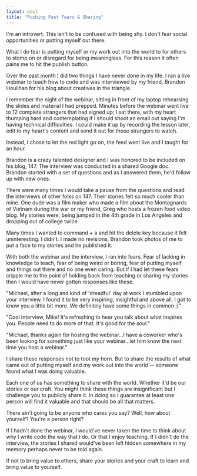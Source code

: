```yaml
---
layout: post
title: "Pushing Past Fears & Sharing"
---
```


I'm an introvert. This isn't to be confused with being shy. I don't fear social opportunities or putting myself out there.

What I do fear is putting myself or my work out into the world to for others to stomp on or disregard for being meaningless. For this reason it often pains me to hit the publish button.

Over the past month I did two things I have never done in my life. I ran a live webinar to teach how to code and was interviewed by my friend, Brandon Houlihan for his blog about creatives in the triangle.

I remember the night of the webinar, sitting in front of my laptop rehearsing the slides and material I had prepped. Minutes before the webinar went live to 12 complete strangers that had signed up; I sat there, with my heart thumping hard and contemplating if I should shoot an email out saying I'm having technical difficulties. I could make it up by recording the lesson later, edit to my heart's content and send it out for those strangers to watch.

Instead, I chose to let the red light go on, the feed went live and I taught for an hour.

Brandon is a crazy talented designer and I was honored to be included on his blog, 147. The interview was conducted in a shared Google doc. Brandon started with a set of questions and as I answered them, he'd follow up with new ones.

There were many times I would take a pause from the questions and read the interviews of other folks on 147. Their stories felt so much cooler than mine. One dude was a film maker who made a film about the Montagnards of Vietnam during the war or my friend, Greg who hosts a frozen food video blog. My stories were, being jumped in the 4th grade in Los Angeles and dropping out of college twice.

Many times I wanted to command + a and hit the delete key because it felt uninteresting. I didn't. I made no revisions, Brandon took photos of me to put a face to my stories and he published it.

With both the webinar and the interview, I ran into fears. Fear of lacking in knowledge to teach, fear of being weird or boring, fear of putting myself and things out there and no one even caring. But if I had let these fears cripple me to the point of holding back from teaching or sharing my stories then I would have never gotten responses like these.

"Michael, after a long and kind of 'dreadful' day at work I stumbled upon your interview. I found it to be very inspiring, insightful and above all, I got to know you a little bit more. We definitely have some things in common ;)"

"Cool interview, Mike! It's refreshing to hear you talk about what inspires you. People need to do more of that. It's good for the soul."

"Michael, thanks again for hosting the webinar...I have a coworker who's been looking for something just like your webinar...let him know the next time you host a webinar."

I share these responses not to toot my horn. But to share the results of what came out of putting myself and my work out into the world -- someone found what I was doing valuable.

Each one of us has something to share with the world. Whether it'd be our stories or our craft. You might think these things are insignificant but I challenge you to publicly share it. In doing so I guarantee at least one person will find it valuable and that should be all that matters.

There ain't going to be anyone who cares you say? Well, how about yourself? You're a person right?

If I hadn't done the webinar, I would've never taken the time to think about why I write code the way that I do. Or that I enjoy teaching. If I didn't do the interview, the stories I shared would've been left hidden somewhere in my memory perhaps never to be told again. 

If not to bring value to others, share your stories and your craft to learn and bring value to yourself.
